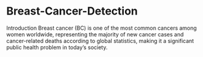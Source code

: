 # Breast-Cancer-Detection
Introduction Breast cancer (BC) is one of the most common cancers among women worldwide, representing the majority of new cancer cases and cancer-related deaths according to global statistics, making it a significant public health problem in today’s society.
